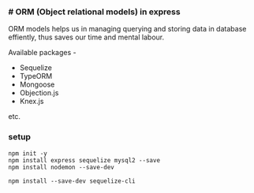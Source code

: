 ### # ORM (Object relational models) in express

ORM models helps us in managing querying and storing data in database effiently, thus saves our time and mental labour.

Available packages -
* Sequelize
* TypeORM
* Mongoose
* Objection.js
* Knex.js

etc.

### setup
```nodejs
npm init -y
npm install express sequelize mysql2 --save
npm install nodemon --save-dev
```

```
npm install --save-dev sequelize-cli

```

